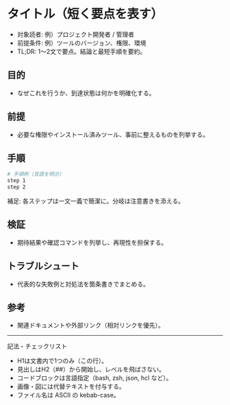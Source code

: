 # タイトル（短く要点を表す）

- 対象読者: 例）プロジェクト開発者 / 管理者
- 前提条件: 例）ツールのバージョン、権限、環境
- TL;DR: 1〜2文で要点。結論と最短手順を要約。

## 目的

- なぜこれを行うか、到達状態は何かを明確化する。

## 前提

- 必要な権限やインストール済みツール、事前に整えるものを列挙する。

## 手順

```zsh
# 手順例（言語を明示）
step 1
step 2
```

補足: 各ステップは一文一義で簡潔に。分岐は注意書きを添える。

## 検証

- 期待結果や確認コマンドを列挙し、再現性を担保する。

## トラブルシュート

- 代表的な失敗例と対処法を箇条書きでまとめる。

## 参考

- 関連ドキュメントや外部リンク（相対リンクを優先）。

---

記法・チェックリスト

- H1は文書内で1つのみ（この行）。
- 見出しはH2（##）から開始し、レベルを飛ばさない。
- コードブロックは言語指定（bash, zsh, json, hcl など）。
- 画像・図には代替テキストを付与する。
- ファイル名は ASCII の kebab-case。

